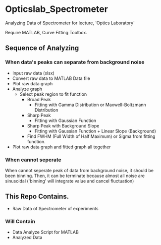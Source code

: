 # Opticslab_Spectrometer
Analyzing Data of Spectrometer for lecture, 'Optics Laboratory'

Require MATLAB, Curve Fitting Toolbox.

## Sequence of Analyzing

### When data's peaks can separate from background noise
* Input raw data (xlsx)
* Convert raw data to MATLAB Data file
* Plot raw data graph
* Analyze graph
	* Select peak region to fit function
		* Broad Peak
			* Fitting with Gamma Distribution or Maxwell-Boltzmann Distribution
		* Sharp Peak
			* Fitting with Gaussian Function
		* Sharp Peak with Background Slope
			* Fitting with Gaussian Function + Linear Slope (Background)
		* Find FWHM (Full Width of Half Maximum) or Sigma from fitting function.
* Plot raw data graph and fitted graph all together

### When cannot seperate
When cannot seperate peak of data from background noise, it should be been binning. Then, it can be terminate because almost all noise are sinusoidal ('binning' will integrate value and cancel fluctuation)


## This Repo Contains.
* Raw Data of Spectrometer of experiments

### Will Contain
* Data Analyze Script for MATLAB
* Analyzed Data
